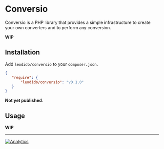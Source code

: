 Conversio
=========

Conversio is a PHP library that provides a simple infrastructure to create your own converters and to perform any conversion.

**WIP**

Installation
------------

Add `leodido/conversio` to your `composer.json`.

```json
{
   "require": {
       "leodido/conversio": "v0.1.0"
   }
}
```

**Not yet published**.

Usage
-----

**WIP**

---

[![Analytics](https://ga-beacon.appspot.com/UA-49657176-1/conversio)](https://github.com/igrigorik/ga-beacon)